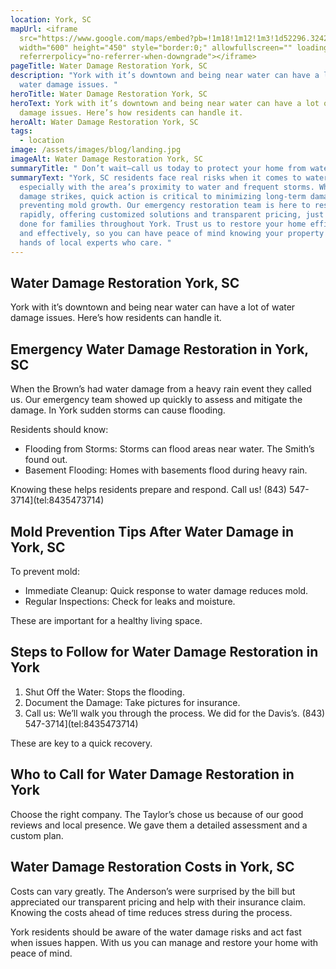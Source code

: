 ```yaml
---
location: York, SC
mapUrl: <iframe
  src="https://www.google.com/maps/embed?pb=!1m18!1m12!1m3!1d52296.324238557805!2d-81.2730921646949!3d34.99367943500887!2m3!1f0!2f0!3f0!3m2!1i1024!2i768!4f13.1!3m3!1m2!1s0x8856f342631fc8ef%3A0x9abfd4ca386f956b!2sYork%2C%20SC%2029745%2C%20USA!5e0!3m2!1sen!2sph!4v1728737425400!5m2!1sen!2sph"
  width="600" height="450" style="border:0;" allowfullscreen="" loading="lazy"
  referrerpolicy="no-referrer-when-downgrade"></iframe>
pageTitle: Water Damage Restoration York, SC
description: "York with it’s downtown and being near water can have a lot of
  water damage issues. "
heroTitle: Water Damage Restoration York, SC
heroText: York with it’s downtown and being near water can have a lot of water
  damage issues. Here’s how residents can handle it.
heroAlt: Water Damage Restoration York, SC
tags:
  - location
image: /assets/images/blog/landing.jpg
imageAlt: Water Damage Restoration York, SC
summaryTitle: " Don’t wait—call us today to protect your home from water damage."
summaryText: "York, SC residents face real risks when it comes to water damage,
  especially with the area’s proximity to water and frequent storms. When water
  damage strikes, quick action is critical to minimizing long-term damage and
  preventing mold growth. Our emergency restoration team is here to respond
  rapidly, offering customized solutions and transparent pricing, just as we’ve
  done for families throughout York. Trust us to restore your home efficiently
  and effectively, so you can have peace of mind knowing your property is in the
  hands of local experts who care. "
---
```

## Water Damage Restoration York, SC

York with it’s downtown and being near water can have a lot of water damage issues. Here’s how residents can handle it.

## Emergency Water Damage Restoration in York, SC

When the Brown’s had water damage from a heavy rain event they called us. Our emergency team showed up quickly to assess and mitigate the damage. In York sudden storms can cause flooding.

Residents should know:

* Flooding from Storms: Storms can flood areas near water. The Smith’s found out.
* Basement Flooding: Homes with basements flood during heavy rain.

Knowing these helps residents prepare and respond. Call us! (843) 547-3714](tel:8435473714)

## Mold Prevention Tips After Water Damage in York, SC

To prevent mold:

* Immediate Cleanup: Quick response to water damage reduces mold.
* Regular Inspections: Check for leaks and moisture.

These are important for a healthy living space.

## Steps to Follow for Water Damage Restoration in York

1. Shut Off the Water: Stops the flooding.
2. Document the Damage: Take pictures for insurance.
3. Call us: We’ll walk you through the process. We did for the Davis’s. (843) 547-3714](tel:8435473714)

These are key to a quick recovery.

## Who to Call for Water Damage Restoration in York

Choose the right company. The Taylor’s chose us because of our good reviews and local presence. We gave them a detailed assessment and a custom plan.

## Water Damage Restoration Costs in York, SC

Costs can vary greatly. The Anderson’s were surprised by the bill but appreciated our transparent pricing and help with their insurance claim. Knowing the costs ahead of time reduces stress during the process.



York residents should be aware of the water damage risks and act fast when issues happen. With us you can manage and restore your home with peace of mind.
